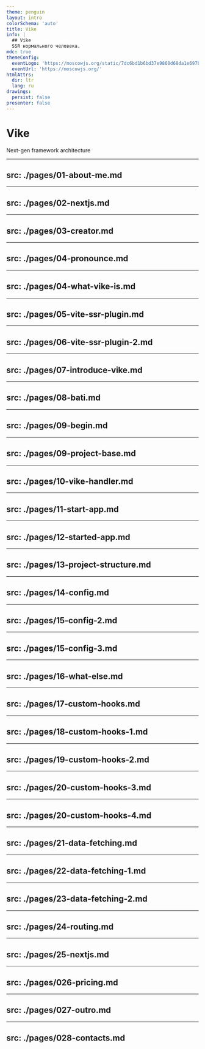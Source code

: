 ```yaml
---
theme: penguin
layout: intro
colorSchema: 'auto'
title: Vike
info: |
  ## Vike
  SSR нормального человека.
mdc: true
themeConfig:
  eventLogo: 'https://moscowjs.org/static/7dc6bd1b6bd37e9860d68da1e697bae7/d966b/logo.png'
  eventUrl: 'https://moscowjs.org/'
htmlAttrs:
  dir: ltr
  lang: ru
drawings:
  persist: false
presenter: false
---
```


<style>
    html.dark .prose {
        --un-prose-body: white;
    }
</style>

# Vike
Next-gen framework architecture


---
src: ./pages/01-about-me.md
---

---
src: ./pages/02-nextjs.md
---

---
src: ./pages/03-creator.md
---

---
src: ./pages/04-pronounce.md
---

---
src: ./pages/04-what-vike-is.md
---

---
src: ./pages/05-vite-ssr-plugin.md
---

---
src: ./pages/06-vite-ssr-plugin-2.md
---

---
src: ./pages/07-introduce-vike.md
---

---
src: ./pages/08-bati.md
---

---
src: ./pages/09-begin.md
---

---
src: ./pages/09-project-base.md
---

---
src: ./pages/10-vike-handler.md
---

---
src: ./pages/11-start-app.md
---
---
src: ./pages/12-started-app.md
---
---
src: ./pages/13-project-structure.md
---
---
src: ./pages/14-config.md
---
---
src: ./pages/15-config-2.md
---
---
src: ./pages/15-config-3.md
---
---
src: ./pages/16-what-else.md
---
---
src: ./pages/17-custom-hooks.md
---
---
src: ./pages/18-custom-hooks-1.md
---
---
src: ./pages/19-custom-hooks-2.md
---
---
src: ./pages/20-custom-hooks-3.md
---
---
src: ./pages/20-custom-hooks-4.md
---
---
src: ./pages/21-data-fetching.md
---
---
src: ./pages/22-data-fetching-1.md
---
---
src: ./pages/23-data-fetching-2.md
---
---
src: ./pages/24-routing.md
---

---
src: ./pages/25-nextjs.md
---
---
src: ./pages/026-pricing.md
---
---
src: ./pages/027-outro.md
---
---
src: ./pages/028-contacts.md
---